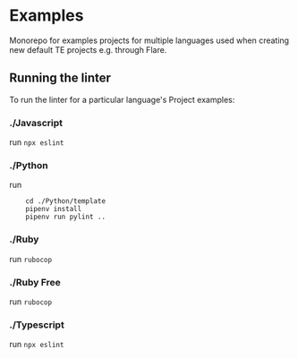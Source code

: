 # Examples
Monorepo for examples projects for multiple languages used when creating new default TE projects e.g. through Flare.

## Running the linter
To run the linter for a particular language's Project examples:

### ./Javascript
run `npx eslint`

### ./Python
run
```
    cd ./Python/template
    pipenv install
    pipenv run pylint ..
```

### ./Ruby
run `rubocop`

### ./Ruby Free
run `rubocop`

### ./Typescript
run `npx eslint`